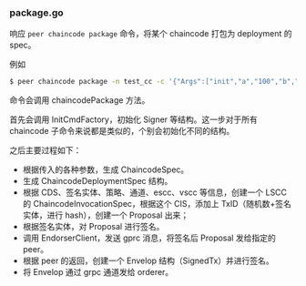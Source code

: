### package.go
响应 `peer chaincode package` 命令，将某个 chaincode 打包为 deployment 的 spec。

例如

```bash
$ peer chaincode package -n test_cc -c '{"Args":["init","a","100","b","200"]}' -p github.com/hyperledger/fabric/examples/chaincode/go/chaincode_example02 -v 1.1 
```

命令会调用 chaincodePackage 方法。

首先会调用 InitCmdFactory，初始化 Signer 等结构。这一步对于所有 chaincode 子命令来说都是类似的，个别会初始化不同的结构。

之后主要过程如下：

* 根据传入的各种参数，生成 ChaincodeSpec。
* 生成 ChaincodeDeploymentSpec 结构。
* 根据 CDS、签名实体、策略、通道、escc、vscc 等信息，创建一个 LSCC 的 ChaincodeInvocationSpec，根据这个 CIS，添加上 TxID（随机数+签名实体，进行 hash），创建一个 Proposal 出来；
* 根据签名实体，对 Proposal 进行签名。
* 调用 EndorserClient，发送 gprc 消息，将签名后 Proposal 发给指定的 peer。
* 根据 peer 的返回，创建一个 Envelop 结构（SignedTx）并进行签名。
* 将 Envelop 通过 grpc 通道发给 orderer。

